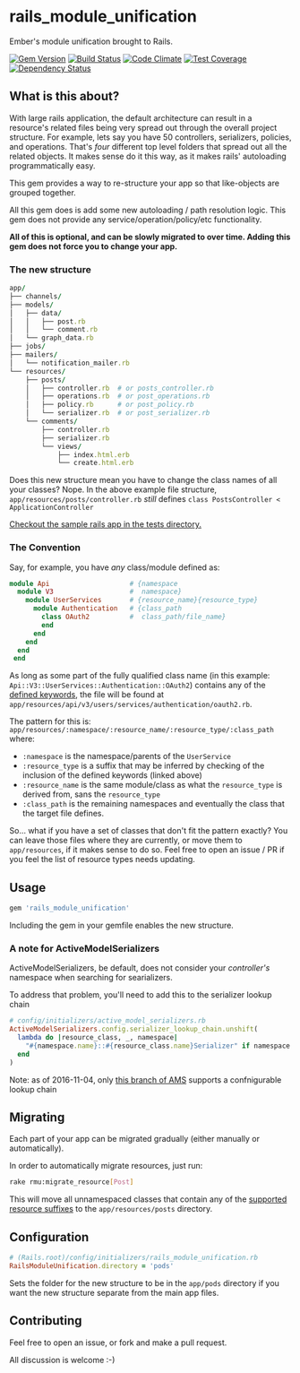 # rails_module_unification
Ember's module unification brought to Rails.

[![Gem Version](https://badge.fury.io/rb/rails_module_unification.svg)](https://badge.fury.io/rb/rails_module_unification)
[![Build Status](https://travis-ci.org/NullVoxPopuli/rails_module_unification.svg?branch=master)](https://travis-ci.org/NullVoxPopuli/rails_module_unification)
[![Code Climate](https://codeclimate.com/repos/57dddb2c50dac40e6900197c/badges/73a0a0761e417c655b68/gpa.svg)](https://codeclimate.com/repos/57dddb2c50dac40e6900197c/feed)
[![Test Coverage](https://codeclimate.com/repos/57dddb2c50dac40e6900197c/badges/73a0a0761e417c655b68/coverage.svg)](https://codeclimate.com/repos/57dddb2c50dac40e6900197c/coverage)
[![Dependency Status](https://gemnasium.com/badges/github.com/NullVoxPopuli/rails_module_unification.svg)](https://gemnasium.com/github.com/NullVoxPopuli/rails_module_unification)


## What is this about?

With large rails application, the default architecture can result in a resource's related files being very spread out through the overall project structure. For example, lets say you have 50 controllers, serializers, policies, and operations. That's _four_ different top level folders that spread out all the related objects. It makes sense do it this way, as it makes rails' autoloading programmatically easy.

This gem provides a way to re-structure your app so that like-objects are grouped together.

All this gem does is add some new autoloading / path resolution logic. This gem does not provide any service/operation/policy/etc functionality.

**All of this is optional, and can be slowly migrated to over time. Adding this gem does not force you to change your app.**

### The new structure

```ruby
app/
├── channels/
├── models/
│   ├── data/
│   │   ├── post.rb
│   │   └── comment.rb
│   └── graph_data.rb
├── jobs/
├── mailers/
│   └── notification_mailer.rb
└── resources/
    ├── posts/
    │   ├── controller.rb  # or posts_controller.rb
    │   ├── operations.rb  # or post_operations.rb
    │   ├── policy.rb      # or post_policy.rb
    │   └── serializer.rb  # or post_serializer.rb
    └── comments/
        ├── controller.rb
        ├── serializer.rb
        └── views/
            ├── index.html.erb
            └── create.html.erb

```

Does this new structure mean you have to change the class names of all your classes? Nope. In the above example file structure, `app/resources/posts/controller.rb` _still_ defines `class PostsController < ApplicationController`

[Checkout the sample rails app in the tests directory.](https://github.com/NullVoxPopuli/rails_module_unification/tree/master/spec/support/rails_app/app)

### The Convention

Say, for example, you have _any_ class/module defined as:

```ruby
module Api                    # {namespace
  module V3                   #  namespace}
    module UserServices       # {resource_name}{resource_type}
      module Authentication   # {class_path
        class OAuth2          #  class_path/file_name}
        end
      end
    end
  end
 end
```

As long as some part of the fully qualified class name (in this example: `Api::V3::UserServices::Authentication::OAuth2`) contains any of the [defined keywords](https://github.com/NullVoxPopuli/rails_module_unification/blob/master/lib/rails_module_unification/active_support/dependency_extensions.rb#L4), the file will be found at `app/resources/api/v3/users/services/authentication/oauth2.rb`.

The pattern for this is: `app/resources/:namespace/:resource_name/:resource_type/:class_path` where:
 - `:namespace` is the namespace/parents of the `UserService`
 - `:resource_type` is a suffix that may be inferred by checking of the inclusion of the defined keywords (linked above)
 - `:resource_name` is the same module/class as what the `resource_type` is derived from, sans the `resource_type`
 - `:class_path` is the remaining namespaces and eventually the class that the target file defines.

So... what if you have a set of classes that don't fit the pattern exactly? You can leave those files where they are currently, or move them to `app/resources`, if it makes sense to do so. Feel free to open an issue / PR if you feel the list of resource types needs updating.

## Usage

```ruby
gem 'rails_module_unification'
```

Including the gem in your gemfile enables the new structure.

### A note for ActiveModelSerializers

ActiveModelSerializers, be default, does not consider your _controller's_ namespace when searching for searializers.

To address that problem, you'll need to add this to the serializer lookup chain

```ruby
# config/initializers/active_model_serializers.rb
ActiveModelSerializers.config.serializer_lookup_chain.unshift(
  lambda do |resource_class, _, namespace|
    "#{namespace.name}::#{resource_class.name}Serializer" if namespace
  end
)
```
Note: as of 2016-11-04, only [this branch of AMS](https://github.com/rails-api/active_model_serializers/pull/1757) supports a confnigurable lookup chain

## Migrating

Each part of your app can be migrated gradually (either manually or automatically).

In order to automatically migrate resources, just run:

```bash
rake rmu:migrate_resource[Post]
```

This will move all unnamespaced classes that contain any of the [supported resource suffixes](https://github.com/NullVoxPopuli/rails_module_unification/blob/master/lib/rails_module_unification/active_support_extensions.rb#L4) to the `app/resources/posts` directory.

## Configuration

```ruby
# (Rails.root)/config/initializers/rails_module_unification.rb
RailsModuleUnification.directory = 'pods'
```

Sets the folder for the new structure to be in the `app/pods` directory if you want the new structure separate from the main app files.

## Contributing

Feel free to open an issue, or fork and make a pull request.

All discussion is welcome :-)
